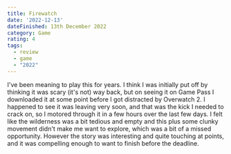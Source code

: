 ```yaml
---
title: Firewatch
date: '2022-12-13'
dateFinished: 13th December 2022
category: Game
rating: 4
tags:
  - review
  - game
  - "2022"
---
```


I've been meaning to play this for years. I think I was initially put off by thinking it was scary (it's not) way back, but on seeing it on Game Pass I downloaded it at some point before I got distracted by Overwatch 2. I happened to see it was leaving very soon, and that was the kick I needed to crack on, so I motored through it in a few hours over the last few days. I felt like the wilderness was a bit tedious and empty and this plus some clunky movement didn't make me want to explore, which was a bit of a missed opportunity. However the story was interesting and quite touching at points, and it was compelling enough to want to finish before the deadline.
